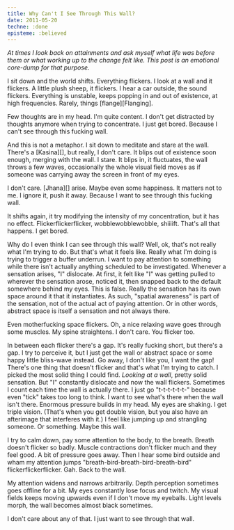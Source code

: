 ```yaml
---
title: Why Can't I See Through This Wall?
date: 2011-05-20
techne: :done
episteme: :believed
---
```


*At times I look back on attainments and ask myself what life was before them or what working up to the change felt like. This post is an emotional core-dump for that purpose.*

I sit down and the world shifts. Everything flickers. I look at a wall and it flickers. A little plush sheep, it flickers. I hear a car outside, the sound flickers. Everything is unstable, keeps popping in and out of existence, at high frequencies. Rarely, things [flange][Flanging].

Few thoughts are in my head. I'm quite content. I don't get distracted by thoughts anymore when trying to concentrate. I just get bored. Because I can't see through this fucking wall.

And this is not a metaphor. I sit down to meditate and stare at the wall. There's a [Kasina][], but really, I don't care. It blips out of existence soon enough, merging with the wall. I stare. It blips in, it fluctuates, the wall throws a few waves, occasionally the whole visual field moves as if someone was carrying away the screen in front of my eyes.

I don't care. [Jhana][] arise. Maybe even some happiness. It matters not to me. I ignore it, push it away. Because I want to see through this fucking wall.

It shifts again, it try modifying the intensity of my concentration, but it has no effect. Flickerflickerflicker, wobblewobblewobble, shiiiift. That's all that happens. I get bored.

Why do I even think I can see through this wall? Well, ok, that's not really what I'm trying to do. But that's what it feels like. Really what I'm doing is trying to trigger a buffer underrun. I want to pay attention to something while there isn't actually anything scheduled to be investigated. Whenever a sensation arises, "I" dislocate. At first, it felt like "I" was getting pulled to wherever the sensation arose, noticed it, then snapped back to the default somewhere behind my eyes. This is false. Really the sensation has its own space around it that it instantiates. As such, "spatial awareness" is part of the sensation, not of the actual act of paying attention. Or in other words, abstract space is itself a sensation and not always there.

Even motherfucking space flickers. Oh, a nice relaxing wave goes through some muscles. My spine straightens. I don't care. You flicker too.

In between each flicker there's a gap. It's really fucking short, but there's a gap. I try to perceive it, but I just get the wall or abstract space or some happy little bliss-wave instead. Go away, I don't like you, I want the gap! There's one thing that doesn't flicker and that's what I'm trying to catch. I picked the most solid thing I could find. *Looking at a wall*, pretty solid sensation. But "I" constantly dislocate and now the wall flickers. Sometimes I count each time the wall is actually there. I just go "t-t-t-t-t-t-" because even "tick" takes too long to think. I want to see what's there when the wall isn't there. Enormous pressure builds in my head. My eyes are shaking. I get triple vision. (That's when you get double vision, but you also have an afterimage that interferes with it.) I feel like jumping up and strangling someone. Or something. Maybe this wall.

I try to calm down, pay some attention to the body, to the breath. Breath doesn't flicker so badly. Muscle contractions don't flicker much and they feel good. A bit of pressure goes away. Then I hear some bird outside and wham my attention jumps "breath-bird-breath-bird-breath-bird" flickerflickerflicker. Gah. Back to the wall.

My attention widens and narrows arbitrarily. Depth perception sometimes goes offline for a bit. My eyes constantly lose focus and twitch. My visual fields keeps moving upwards even if I don't move my eyeballs. Light levels morph, the wall becomes almost black sometimes.

I don't care about any of that. I just want to see through that wall.
